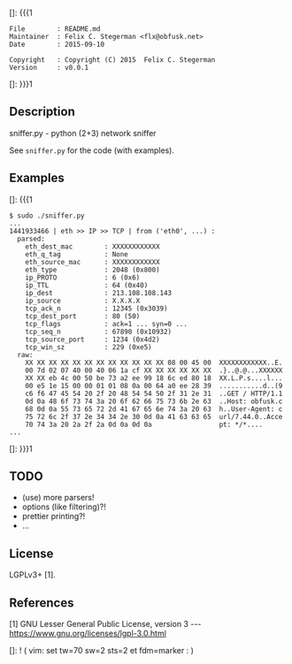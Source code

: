 []: {{{1

    File        : README.md
    Maintainer  : Felix C. Stegerman <flx@obfusk.net>
    Date        : 2015-09-10

    Copyright   : Copyright (C) 2015  Felix C. Stegerman
    Version     : v0.0.1

[]: }}}1

<!-- badge? -->

## Description

sniffer.py - python (2+3) network sniffer

See `sniffer.py` for the code (with examples).

## Examples

[]: {{{1

```
$ sudo ./sniffer.py
...
1441933466 | eth >> IP >> TCP | from ('eth0', ...) :
  parsed:
    eth_dest_mac        : XXXXXXXXXXXX
    eth_q_tag           : None
    eth_source_mac      : XXXXXXXXXXXX
    eth_type            : 2048 (0x800)
    ip_PROTO            : 6 (0x6)
    ip_TTL              : 64 (0x40)
    ip_dest             : 213.108.108.143
    ip_source           : X.X.X.X
    tcp_ack_n           : 12345 (0x3039)
    tcp_dest_port       : 80 (50)
    tcp_flags           : ack=1 ... syn=0 ...
    tcp_seq_n           : 67890 (0x10932)
    tcp_source_port     : 1234 (0x4d2)
    tcp_win_sz          : 229 (0xe5)
  raw:
    XX XX XX XX XX XX XX XX XX XX XX XX 08 00 45 00  XXXXXXXXXXXX..E.
    00 7d 02 07 40 00 40 06 1a cf XX XX XX XX XX XX  .}..@.@...XXXXXX
    XX XX eb 4c 00 50 be 73 a2 ee 99 18 6c ed 80 18  XX.L.P.s....l...
    00 e5 1e 15 00 00 01 01 08 0a 00 64 a0 ee 28 39  ...........d..(9
    c6 f6 47 45 54 20 2f 20 48 54 54 50 2f 31 2e 31  ..GET / HTTP/1.1
    0d 0a 48 6f 73 74 3a 20 6f 62 66 75 73 6b 2e 63  ..Host: obfusk.c
    68 0d 0a 55 73 65 72 2d 41 67 65 6e 74 3a 20 63  h..User-Agent: c
    75 72 6c 2f 37 2e 34 34 2e 30 0d 0a 41 63 63 65  url/7.44.0..Acce
    70 74 3a 20 2a 2f 2a 0d 0a 0d 0a                 pt: */*....
...
```

[]: }}}1

## TODO

* (use) more parsers!
* options (like filtering)?!
* prettier printing?!
* ...

## License

LGPLv3+ [1].

## References

[1] GNU Lesser General Public License, version 3
--- https://www.gnu.org/licenses/lgpl-3.0.html

[]: ! ( vim: set tw=70 sw=2 sts=2 et fdm=marker : )
